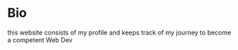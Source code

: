 # Bio
this website consists of my profile and keeps track of my journey to become a competent Web Dev
